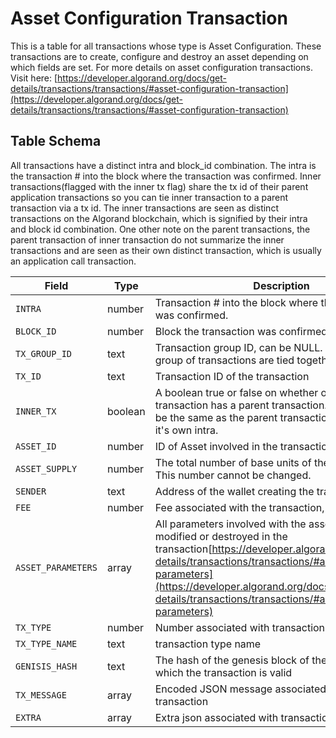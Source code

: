 # Asset Configuration Transaction

This is a table for all transactions whose type is Asset Configuration. These transactions are to create, configure and destroy an asset depending on which fields are set. For more details on asset configuration transactions. Visit here: [ ](https://developer.algorand.org/docs/get-details/transactions/transactions/#asset-configuration-transaction)[https://developer.algorand.org/docs/get-details/transactions/transactions/#asset-configuration-transaction](https://developer.algorand.org/docs/get-details/transactions/transactions/#asset-configuration-transaction)

## Table Schema

All transactions have a distinct intra and block\_id combination. The intra is the transaction # into the block where the transaction was confirmed. Inner transactions(flagged with the inner tx flag) share the tx id of their parent application transactions so you can tie inner transaction to a parent transaction via a tx id. The inner transactions are seen as distinct transactions on the Algorand blockchain, which is signified by their intra and block id combination. One other note on the parent transactions, the parent transaction of inner transaction do not summarize the inner transactions and are seen as their own distinct transaction, which is usually an application call transaction.&#x20;

| Field              | Type    | Description                                                                                                                                                                                                                                                                              |
| ------------------ | ------- | ---------------------------------------------------------------------------------------------------------------------------------------------------------------------------------------------------------------------------------------------------------------------------------------- |
| `INTRA`            | number  | Transaction # into the block where this transaction was confirmed.                                                                                                                                                                                                                       |
| `BLOCK_ID`         | number  | Block the transaction was confirmed                                                                                                                                                                                                                                                      |
| `TX_GROUP_ID`      | text    | Transaction group ID, can be NULL. Exists when a group of transactions are tied together                                                                                                                                                                                                 |
| `TX_ID`            | text    | Transaction ID of the transaction                                                                                                                                                                                                                                                        |
| `INNER_TX`         | boolean | A boolean true or false on whether or not this transaction has a parent transaction. The TX\_ID will be the same as the parent transaction but will have it's own intra.                                                                                                                 |
| `ASSET_ID`         | number  | ID of Asset involved in the transaction                                                                                                                                                                                                                                                  |
| `ASSET_SUPPLY`     | number  | The total number of base units of the asset to create. This number cannot be changed.                                                                                                                                                                                                    |
| `SENDER`           | text    | Address of the wallet creating the transaction                                                                                                                                                                                                                                           |
| `FEE`              | number  | Fee associated with the transaction, in ALGOs                                                                                                                                                                                                                                            |
| `ASSET_PARAMETERS` | array   | All parameters involved with the asset being created, modified or destroyed in the transaction[https://developer.algorand.org/docs/get-details/transactions/transactions/#asset-parameters](https://developer.algorand.org/docs/get-details/transactions/transactions/#asset-parameters) |
| `TX_TYPE`          | number  | Number associated with transaction type                                                                                                                                                                                                                                                  |
| `TX_TYPE_NAME`     | text    | transaction type name                                                                                                                                                                                                                                                                    |
| `GENISIS_HASH`     | text    | The hash of the genesis block of the network for which the transaction is valid                                                                                                                                                                                                          |
| `TX_MESSAGE`       | array   | Encoded JSON message associated with the transaction                                                                                                                                                                                                                                     |
| `EXTRA`            | array   | Extra json associated with transaction                                                                                                                                                                                                                                                   |
